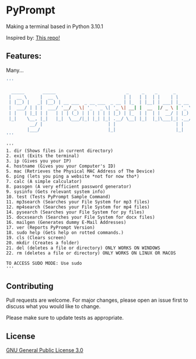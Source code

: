 # PyPrompt

Making a terminal based in Python 3.10.1


Inspired by: [This repo!](https://github.com/IdkDwij/Termithon)

## Features:

Many...

```bash
'''

  _____       _____                           _     _    _      _       
 |  __ \     |  __ \                         | |   | |  | |    | |      
 | |__) |   _| |__) | __ ___  _ __ ___  _ __ | |_  | |__| | ___| |_ __  
 |  ___/ | | |  ___/ '__/ _ \| '_ ` _ \| '_ \| __| |  __  |/ _ \ | '_ \ 
 | |   | |_| | |   | | | (_) | | | | | | |_) | |_  | |  | |  __/ | |_) |
 |_|    \__, |_|   |_|  \___/|_| |_| |_| .__/ \__| |_|  |_|\___|_| .__/ 
         __/ |                         | |                       | |    
        |___/                          |_|                       |_|  
'''
```
```
'''
1. dir (Shows files in current directory)
2. exit (Exits the terminal)
3. ip (Gives you your IP)
4. hostname (Gives you your Computer's ID)
5. mac (Retrieves the Physical MAC Address of The Device)
6. ping (lets you ping a website *not for now tho*) 
7. calc (A simple calculator)
8. passgen (A very efficient password generator)
9. sysinfo (Gets relevant system info)
10. test (Tests PyPrompt Sample Command)
11. mp3search (Searches your File System for mp3 files)
12. mp4search (Searches your File System for mp4 files)
14. pysearch (Searches your File System for py files)
15. docxsearch (Searches your File System for docx files)
16. mailgen (Generates dummy E-Mail Addresses)
17. ver (Reports PyPrompt Version)
18. sudo help (Gets help on rotted commands.)
19. cls (Clears screen)
20. mkdir (Creates a folder)
21. del (deletes a file or directory) ONLY WORKS ON WINDOWS
22. rm (deletes a file or directory) ONLY WORKS ON LINUX OR MACOS

TO ACCESS SUDO MODE: Use sudo
'''
```



## Contributing
Pull requests are welcome. For major changes, please open an issue first to discuss what you would like to change.

Please make sure to update tests as appropriate.


## License
[GNU General Public License 3.0](https://www.gnu.org/licenses/gpl-3.0.en.html)

